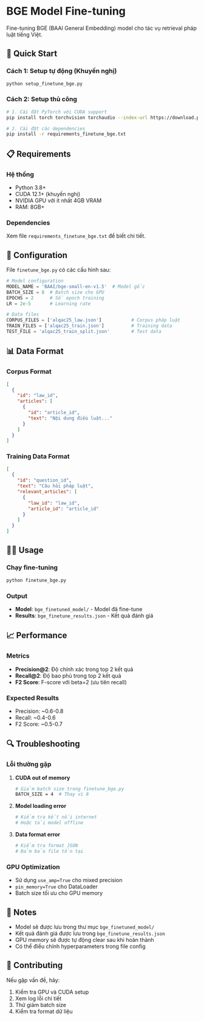 # BGE Model Fine-tuning

Fine-tuning BGE (BAAI General Embedding) model cho tác vụ retrieval pháp luật tiếng Việt.

## 🚀 Quick Start

### Cách 1: Setup tự động (Khuyến nghị)
```bash
python setup_finetune_bge.py
```

### Cách 2: Setup thủ công
```bash
# 1. Cài đặt PyTorch với CUDA support
pip install torch torchvision torchaudio --index-url https://download.pytorch.org/whl/cu121

# 2. Cài đặt các dependencies
pip install -r requirements_finetune_bge.txt
```

## 📋 Requirements

### Hệ thống
- Python 3.8+
- CUDA 12.1+ (khuyến nghị)
- NVIDIA GPU với ít nhất 4GB VRAM
- RAM: 8GB+

### Dependencies
Xem file `requirements_finetune_bge.txt` để biết chi tiết.

## 🔧 Configuration

File `finetune_bge.py` có các cấu hình sau:

```python
# Model configuration
MODEL_NAME = 'BAAI/bge-small-en-v1.5'  # Model gốc
BATCH_SIZE = 8  # Batch size cho GPU
EPOCHS = 2      # Số epoch training
LR = 2e-5       # Learning rate

# Data files
CORPUS_FILES = ['alqac25_law.json']           # Corpus pháp luật
TRAIN_FILES = ['alqac25_train.json']          # Training data
TEST_FILE = 'alqac25_train_split.json'        # Test data
```

## 📊 Data Format

### Corpus Format
```json
[
  {
    "id": "law_id",
    "articles": [
      {
        "id": "article_id",
        "text": "Nội dung điều luật..."
      }
    ]
  }
]
```

### Training Data Format
```json
[
  {
    "id": "question_id",
    "text": "Câu hỏi pháp luật",
    "relevant_articles": [
      {
        "law_id": "law_id",
        "article_id": "article_id"
      }
    ]
  }
]
```

## 🏃‍♂️ Usage

### Chạy fine-tuning
```bash
python finetune_bge.py
```

### Output
- **Model**: `bge_finetuned_model/` - Model đã fine-tune
- **Results**: `bge_finetune_results.json` - Kết quả đánh giá

## 📈 Performance

### Metrics
- **Precision@2**: Độ chính xác trong top 2 kết quả
- **Recall@2**: Độ bao phủ trong top 2 kết quả  
- **F2 Score**: F-score với beta=2 (ưu tiên recall)

### Expected Results
- Precision: ~0.6-0.8
- Recall: ~0.4-0.6
- F2 Score: ~0.5-0.7

## 🔍 Troubleshooting

### Lỗi thường gặp

1. **CUDA out of memory**
   ```bash
   # Giảm batch size trong finetune_bge.py
   BATCH_SIZE = 4  # Thay vì 8
   ```

2. **Model loading error**
   ```bash
   # Kiểm tra kết nối internet
   # Hoặc tải model offline
   ```

3. **Data format error**
   ```bash
   # Kiểm tra format JSON
   # Đảm bảo file tồn tại
   ```

### GPU Optimization
- Sử dụng `use_amp=True` cho mixed precision
- `pin_memory=True` cho DataLoader
- Batch size tối ưu cho GPU memory

## 📝 Notes

- Model sẽ được lưu trong thư mục `bge_finetuned_model/`
- Kết quả đánh giá được lưu trong `bge_finetune_results.json`
- GPU memory sẽ được tự động clear sau khi hoàn thành
- Có thể điều chỉnh hyperparameters trong file config

## 🤝 Contributing

Nếu gặp vấn đề, hãy:
1. Kiểm tra GPU và CUDA setup
2. Xem log lỗi chi tiết
3. Thử giảm batch size
4. Kiểm tra format dữ liệu 